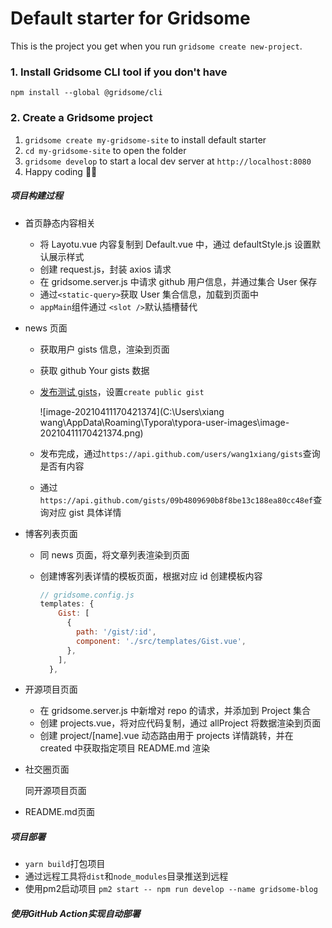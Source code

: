 # Default starter for Gridsome

This is the project you get when you run `gridsome create new-project`.

### 1. Install Gridsome CLI tool if you don't have

`npm install --global @gridsome/cli`

### 2. Create a Gridsome project

1. `gridsome create my-gridsome-site` to install default starter
2. `cd my-gridsome-site` to open the folder
3. `gridsome develop` to start a local dev server at `http://localhost:8080`
4. Happy coding 🎉🙌

##### 项目构建过程

- 首页静态内容相关

  - 将 Layotu.vue 内容复制到 Default.vue 中，通过 defaultStyle.js 设置默认展示样式
  - 创建 request.js，封装 axios 请求
  - 在 gridsome.server.js 中请求 github 用户信息，并通过集合 User 保存
  - 通过`<static-query>`获取 User 集合信息，加载到页面中
  - `appMain`组件通过 `<slot />`默认插槽替代

- news 页面

  - 获取用户 gists 信息，渲染到页面

  - 获取 github Your gists 数据

  - [发布测试 gists](https://gist.github.com/wang1xiang)，设置`create public gist`

    ![image-20210411170421374](C:\Users\xiang wang\AppData\Roaming\Typora\typora-user-images\image-20210411170421374.png)

  - 发布完成，通过`https://api.github.com/users/wang1xiang/gists`查询是否有内容

  - 通过`https://api.github.com/gists/09b4809690b8f8be13c188ea80cc48ef`查询对应 gist 具体详情

- 博客列表页面

  - 同 news 页面，将文章列表渲染到页面

  - 创建博客列表详情的模板页面，根据对应 id 创建模板内容

    ```js
    // gridsome.config.js
    templates: {
        Gist: [
          {
            path: '/gist/:id',
            component: './src/templates/Gist.vue',
          },
        ],
      },
    ```

    

- 开源项目页面

  - 在 gridsome.server.js 中新增对 repo 的请求，并添加到 Project 集合
  - 创建 projects.vue，将对应代码复制，通过 allProject 将数据渲染到页面
  - 创建 project/[name].vue 动态路由用于 projects 详情跳转，并在 created 中获取指定项目 README.md 渲染

- 社交圈页面

  同开源项目页面

- README.md页面

##### 项目部署

- `yarn build`打包项目
- 通过远程工具将`dist`和`node_modules`目录推送到远程
- 使用pm2启动项目 `pm2 start -- npm run develop --name gridsome-blog`

##### 使用GitHub Action实现自动部署

